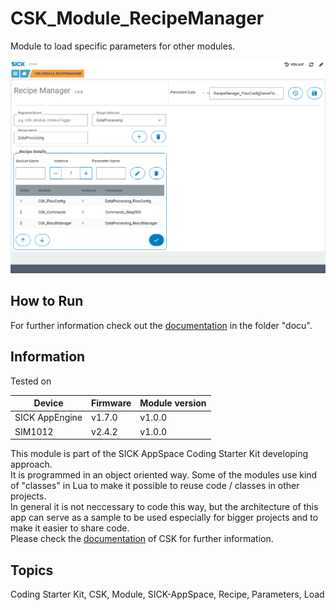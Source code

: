# CSK_Module_RecipeManager

Module to load specific parameters for other modules.  

![](./docu/media/UI_Screenshot.png)

## How to Run

For further information check out the [documentation](https://raw.githack.com/SICKAppSpaceCodingStarterKit/CSK_Module_RecipeManager/main/docu/CSK_Module_RecipeManager.html) in the folder "docu".

## Information

Tested on  

|Device|Firmware|Module version|
|--|--|--|
|SICK AppEngine|v1.7.0|v1.0.0|
|SIM1012|v2.4.2|v1.0.0|

This module is part of the SICK AppSpace Coding Starter Kit developing approach.  
It is programmed in an object oriented way. Some of the modules use kind of "classes" in Lua to make it possible to reuse code / classes in other projects.  
In general it is not neccessary to code this way, but the architecture of this app can serve as a sample to be used especially for bigger projects and to make it easier to share code.  
Please check the [documentation](https://github.com/SICKAppSpaceCodingStarterKit/.github/blob/main/docu/SICKAppSpaceCodingStarterKit_Documentation.md) of CSK for further information.  

## Topics

Coding Starter Kit, CSK, Module, SICK-AppSpace, Recipe, Parameters, Load
